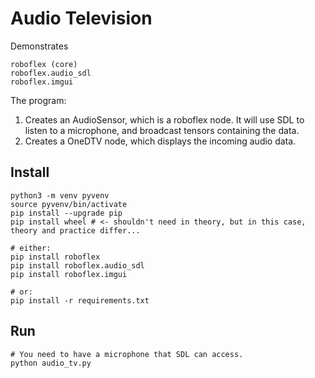 # Audio Television

Demonstrates

    roboflex (core)
    roboflex.audio_sdl
    roboflex.imgui

The program: 

1. Creates an AudioSensor, which is a roboflex node. It will use SDL to listen to a microphone, and broadcast tensors containing the data.
2. Creates a OneDTV node, which displays the incoming audio data.


## Install

    python3 -m venv pyvenv
    source pyvenv/bin/activate
    pip install --upgrade pip
    pip install wheel # <- shouldn't need in theory, but in this case, theory and practice differ...

    # either:
    pip install roboflex
    pip install roboflex.audio_sdl
    pip install roboflex.imgui

    # or:
    pip install -r requirements.txt

## Run

    # You need to have a microphone that SDL can access.
    python audio_tv.py
